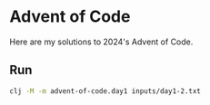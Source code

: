 # Advent of Code 

Here are my solutions to 2024's Advent of Code.

## Run

```bash 
clj -M -m advent-of-code.day1 inputs/day1-2.txt
```

